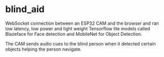 # blind_aid

WebSocket connection between an ESP32 CAM and the browser
and ran low latency, low power and light weight Tensorflow lite models called
Blazeface for Face detection and MobileNet for Object Detection.

The CAM sends audio cues to the blind person when it detected certain objects
helping the person navigate.

